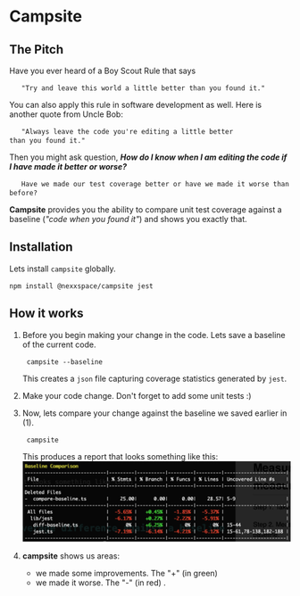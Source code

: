 # Campsite

## The Pitch
Have you ever heard of a Boy Scout Rule that says

```
   "Try and leave this world a little better than you found it."
```

You can also apply this rule in software development as well. Here is another quote from Uncle Bob:

```
   "Always leave the code you're editing a little better
than you found it."
```

Then you might ask question, *__How do I know when I am editing the code if I have made it better or worse?__*


```
   Have we made our test coverage better or have we made it worse than before?
```

__Campsite__ provides you the ability to compare unit test coverage against a baseline (*"code when you found it"*) and shows you exactly that.

## Installation
Lets install `campsite` globally.

```
npm install @nexxspace/campsite jest
```

## How it works

1. Before you begin making your change in the code. Lets save a baseline of the current code.

   ```
	campsite --baseline
   ```
   
   This creates a `json` file capturing coverage statistics generated by `jest`.
   
1. Make your code change. Don't forget to add some unit tests :)

1. Now, lets compare your change against the baseline we saved earlier in (1).

   ```
	campsite
   ```
   
   This produces a report that looks something like this:
   ![](campsite-baseline-comparison.png)
   
1. __campsite__ shows us areas:
   - we made some improvements. The "+" (in green)
   - we made it worse. The "-" (in red) .
